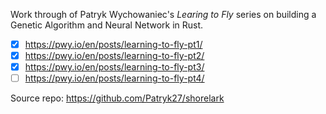 Work through of Patryk Wychowaniec's _Learing to Fly_ series on building 
a Genetic Algorithm and Neural Network in Rust.

- [x] https://pwy.io/en/posts/learning-to-fly-pt1/
- [x] https://pwy.io/en/posts/learning-to-fly-pt2/
- [x] https://pwy.io/en/posts/learning-to-fly-pt3/
- [ ] https://pwy.io/en/posts/learning-to-fly-pt4/

Source repo: https://github.com/Patryk27/shorelark